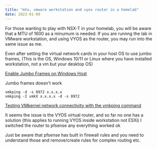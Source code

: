 ```yaml
---
title: "mtu, vmware workstation and vyos router in a homelab"
date: 2023-01-09
---
```


For those wanting to play with NSX-T in your homelab, you will be aware that a MTU of 1600 as a minumum is needed.
If you are runnng the lab in VMware workstation, and using VYOS as the router, you may run into the same issue as me.

Even after setting the virtual network cards in your host OS to use jumbo frames, (This is the OS, Windows 10/11 or Linux where you have installed workstation, not a vm but your desktop OS)

[Enable Jumbo Frames on Windows Host](https://docs.vmware.com/en/VMware-Workstation-Player-for-Windows/16.0/com.vmware.player.win.using.doc/GUID-EAF6324F-CD1E-4609-8525-0135F09F0D13.html)

Jumbo frames doesn't work 

```
vmkping -d -s 8972 x.x.x.x
vmkping -I vmkX x.x.x.x -d -s 8972
```

[Testing VMkernel network connectivity with the vmkping command](https://kb.vmware.com/s/article/1003728)


It seems the issue is the VYOS virtual router, and so far no one has a solution (this applies to running VYOS inside workstation not ESXi)
I switched the router to pfsense any everything worked ok

Just be aware that pfsense has built in firewall rules and you need to understand those and remove/create rules for complex routing etc.
